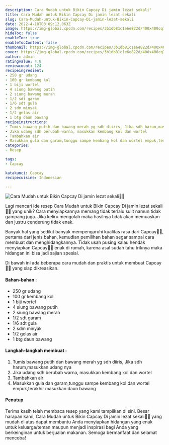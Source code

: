 ```yaml
---
description: Cara Mudah untuk Bikin Capcay Di jamin lezat sekali"
title: Cara Mudah untuk Bikin Capcay Di jamin lezat sekali
slug: Cara-Mudah-untuk-Bikin-Capcay-Di-jamin-lezat-sekali
date: 2022-4-18T03:09:12.063Z
image: https://img-global.cpcdn.com/recipes/3b1db81c1e6e822d/400x400cq70/photo.jpg
hideToc: false
enableToc: true
enableTocContent: false
thumbnail: https://img-global.cpcdn.com/recipes/3b1db81c1e6e822d/400x400cq70/photo.jpg
cover: https://img-global.cpcdn.com/recipes/3b1db81c1e6e822d/400x400cq70/photo.jpg
author: admin
ratingvalue: 4.8
reviewcount: 124
recipeingredient:
- 250 gr udang
- 100 gr kembang kol
- 1 biji wortel
- 4 siung bawang putih
- 2 siung bawang merah
- 1/2 sdt garam
- 1/6 sdt gula
- 2 sdm minyak
- 1/2 gelas air
- 1 btg daun bawang
recipeinstructions:
- Tumis bawang putih dan bawang merah yg sdh diiris, Jika sdh harum,masukkan udang nya
- Jika udang sdh berubah warna, masukkan kembang kol dan wortel
- Tambahkan air
- Masukkan gula dan garam,tunggu sampe kembang kol dan wortel empuk,terakhir masukkan daun bawang
categories:
- Resep

tags:
- Capcay

katakunci: Capcay
recipecuisine: Indonesian

---
```


![Cara Mudah untuk Bikin Capcay Di jamin lezat sekali👩‍🍳](https://img-global.cpcdn.com/recipes/3b1db81c1e6e822d/400x400cq70/photo.jpg)

Lagi mencari ide resep Cara Mudah untuk Bikin Capcay Di jamin lezat sekali👩‍🍳 yang unik? Cara menyiapkannya memang tidak terlalu sulit namun tidak gampang juga. Jika keliru mengolah maka hasilnya tidak akan memuaskan dan justru cenderung tidak enak.

Banyak hal yang sedikit banyak mempengaruhi kualitas rasa dari Capcay👩‍🍳, pertama dari jenis bahan, kemudian pemilihan bahan segar sampai cara membuat dan menghidangkannya. Tidak usah pusing kalau hendak menyiapkan Capcay👩‍🍳 enak di rumah, karena asal sudah tahu triknya maka hidangan ini bisa jadi sajian spesial.

Di bawah ini ada beberapa cara mudah dan praktis untuk membuat Capcay👩‍🍳 yang siap dikreasikan.

<!--inarticleads1-->

#### Bahan-bahan :

- 250 gr udang
- 100 gr kembang kol
- 1 biji wortel
- 4 siung bawang putih
- 2 siung bawang merah
- 1/2 sdt garam
- 1/6 sdt gula
- 2 sdm minyak
- 1/2 gelas air
- 1 btg daun bawang

<!--inarticleads2-->

#### Langkah-langkah membuat :

1. Tumis bawang putih dan bawang merah yg sdh diiris, Jika sdh harum,masukkan udang nya
1. Jika udang sdh berubah warna, masukkan kembang kol dan wortel
1. Tambahkan air
1. Masukkan gula dan garam,tunggu sampe kembang kol dan wortel empuk,terakhir masukkan daun bawang

#### Penutup

Terima kasih telah membaca resep yang kami tampilkan di sini. Besar harapan kami, Cara Mudah untuk Bikin Capcay Di jamin lezat sekali👩‍🍳 yang mudah di atas dapat membantu Anda menyiapkan hidangan yang enak untuk keluarga/teman maupun menjadi inspirasi bagi Anda yang berkeinginan untuk berjualan makanan. Semoga bermanfaat dan selamat mencoba!
